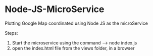 # Node-JS-MicroService
Plotting Google Map coordinated using Node JS as the microService

Steps:

1) Start the microservice using the command --> node index.js
2) open the index.html file from the views folder, in a browser
